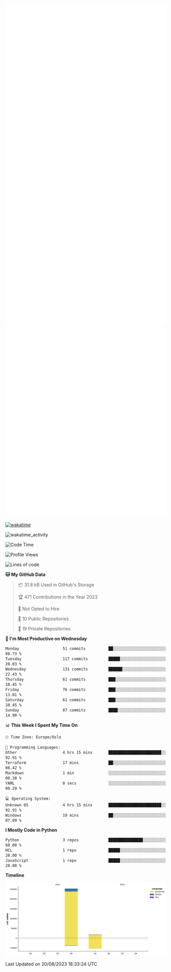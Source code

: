 ![Metrics](/metrics.svg)![Additional metrics](metrics.additional.svg)
----------------------------------------------------------------------------------------------------------------------------------------------------

[![wakatime](https://wakatime.com/badge/user/139c3dc8-b99d-475a-b6b4-e7663d03add8.svg)](https://wakatime.com/@139c3dc8-b99d-475a-b6b4-e7663d03add8)

![wakatime_activity](https://wakatime.com/share/@merca/d0fb6363-0f77-40ae-9525-9b9347ed2e36.svg)

<!--START_SECTION:waka-->
![Code Time](http://img.shields.io/badge/Code%20Time-6%2C742%20hrs%2044%20mins-blue)

![Profile Views](http://img.shields.io/badge/Profile%20Views-0-blue)

![Lines of code](https://img.shields.io/badge/From%20Hello%20World%20I%27ve%20Written-270.4%20thousand%20lines%20of%20code-blue)

**🐱 My GitHub Data** 

> 📦 31.8 kB Used in GitHub's Storage 
 > 
> 🏆 471 Contributions in the Year 2023
 > 
> 🚫 Not Opted to Hire
 > 
> 📜 10 Public Repositories 
 > 
> 🔑 19 Private Repositories 
 > 
📅 **I'm Most Productive on Wednesday** 

```text
Monday                   51 commits          ██░░░░░░░░░░░░░░░░░░░░░░░   08.73 % 
Tuesday                  117 commits         █████░░░░░░░░░░░░░░░░░░░░   20.03 % 
Wednesday                131 commits         ██████░░░░░░░░░░░░░░░░░░░   22.43 % 
Thursday                 61 commits          ███░░░░░░░░░░░░░░░░░░░░░░   10.45 % 
Friday                   76 commits          ███░░░░░░░░░░░░░░░░░░░░░░   13.01 % 
Saturday                 61 commits          ███░░░░░░░░░░░░░░░░░░░░░░   10.45 % 
Sunday                   87 commits          ████░░░░░░░░░░░░░░░░░░░░░   14.90 % 
```


📊 **This Week I Spent My Time On** 

```text
🕑︎ Time Zone: Europe/Oslo

💬 Programming Languages: 
Other                    4 hrs 15 mins       ███████████████████████░░   92.91 % 
Terraform                17 mins             ██░░░░░░░░░░░░░░░░░░░░░░░   06.42 % 
Markdown                 1 min               ░░░░░░░░░░░░░░░░░░░░░░░░░   00.38 % 
YAML                     0 secs              ░░░░░░░░░░░░░░░░░░░░░░░░░   00.29 % 

💻 Operating System: 
Unknown OS               4 hrs 15 mins       ███████████████████████░░   92.91 % 
Windows                  19 mins             ██░░░░░░░░░░░░░░░░░░░░░░░   07.09 % 
```

**I Mostly Code in Python** 

```text
Python                   3 repos             ███████████████░░░░░░░░░░   60.00 % 
HCL                      1 repo              █████░░░░░░░░░░░░░░░░░░░░   20.00 % 
JavaScript               1 repo              █████░░░░░░░░░░░░░░░░░░░░   20.00 % 
```



**Timeline**

![Lines of Code chart](https://raw.githubusercontent.com/merca/merca/current/assets/bar_graph.png)


 Last Updated on 20/08/2023 18:33:24 UTC
<!--END_SECTION:waka-->

